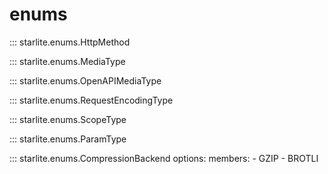 # enums

::: starlite.enums.HttpMethod

::: starlite.enums.MediaType

::: starlite.enums.OpenAPIMediaType

::: starlite.enums.RequestEncodingType

::: starlite.enums.ScopeType

::: starlite.enums.ParamType

::: starlite.enums.CompressionBackend
    options:
        members:
            - GZIP
            - BROTLI
